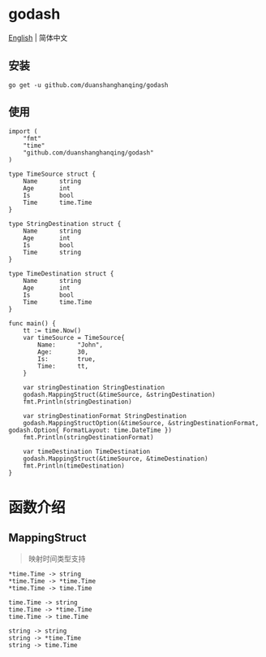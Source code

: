 # godash 

[English](https://github.com/duanshanghanqing/godash/README.md) | 简体中文

## 安装
    go get -u github.com/duanshanghanqing/godash

## 使用
    import (
        "fmt"
        "time"
        "github.com/duanshanghanqing/godash"
    )

    type TimeSource struct {
        Name      string
        Age       int
        Is        bool
        Time      time.Time
    }

    type StringDestination struct {
        Name      string
        Age       int
        Is        bool
        Time      string
    }

    type TimeDestination struct {
        Name      string
        Age       int
        Is        bool
        Time      time.Time
    }
    
    func main() {
        tt := time.Now()
        var timeSource = TimeSource{
            Name:      "John",
            Age:       30,
            Is:        true,
            Time:      tt,
        }

        var stringDestination StringDestination
        godash.MappingStruct(&timeSource, &stringDestination)
        fmt.Println(stringDestination)

        var stringDestinationFormat StringDestination
        godash.MappingStructOption(&timeSource, &stringDestinationFormat, godash.Option{ FormatLayout: time.DateTime })
        fmt.Println(stringDestinationFormat)

        var timeDestination TimeDestination
        godash.MappingStruct(&timeSource, &timeDestination)
        fmt.Println(timeDestination)
    }

# 函数介绍
## MappingStruct
> 映射时间类型支持

    *time.Time -> string
    *time.Time -> *time.Time
    *time.Time -> time.Time

	time.Time -> string
    time.Time -> *time.Time
    time.Time -> time.Time

	string -> string
    string -> *time.Time
    string -> time.Time